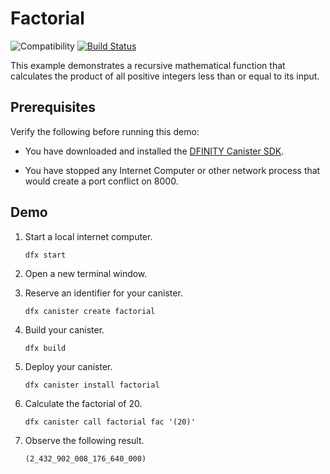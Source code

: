 # Factorial

![Compatibility](https://img.shields.io/badge/compatibility-0.6.21-blue)
[![Build Status](https://github.com/dfinity/examples/workflows/motoko-factorial-example/badge.svg)](https://github.com/dfinity/examples/actions?query=workflow%3Amotoko-factorial-example)

This example demonstrates a recursive mathematical function that calculates the
product of all positive integers less than or equal to its input.

## Prerequisites

Verify the following before running this demo:

*  You have downloaded and installed the [DFINITY Canister
   SDK](https://sdk.dfinity.org).

*  You have stopped any Internet Computer or other network process that would
   create a port conflict on 8000.

## Demo

1. Start a local internet computer.

   ```text
   dfx start
   ```

1. Open a new terminal window.

1. Reserve an identifier for your canister.

   ```text
   dfx canister create factorial
   ```

1. Build your canister.

   ```text
   dfx build
   ```

1. Deploy your canister.

   ```text
   dfx canister install factorial
   ```

1. Calculate the factorial of 20.

   ```text
   dfx canister call factorial fac '(20)'
   ```

1. Observe the following result.

   ```text
   (2_432_902_008_176_640_000)
   ```
